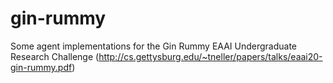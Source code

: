 # gin-rummy
Some agent implementations for the Gin Rummy EAAI Undergraduate Research Challenge (http://cs.gettysburg.edu/~tneller/papers/talks/eaai20-gin-rummy.pdf)
